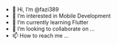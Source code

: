 - 👋 Hi, I’m @fazi389
- 👀 I’m interested in Mobile Development
- 🌱 I’m currently learning Flutter
- 💞️ I’m looking to collaborate on ...
- 📫 How to reach me ...

<!---
fazi389/fazi389 is a ✨ special ✨ repository because its `README.md` (this file) appears on your GitHub profile.
You can click the Preview link to take a look at your changes.
--->
